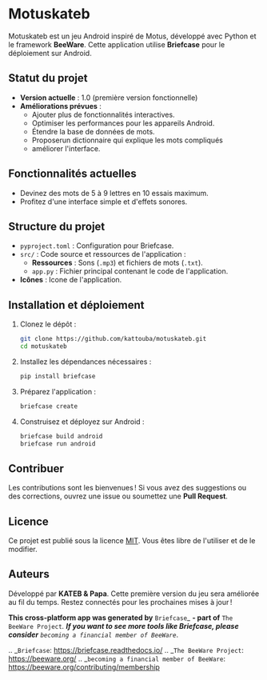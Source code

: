 
# Motuskateb #

Motuskateb est un jeu Android inspiré de Motus, développé avec Python et le framework **BeeWare**. Cette application utilise **Briefcase** pour le déploiement sur Android.

## Statut du projet ##
- **Version actuelle** : 1.0 (première version fonctionnelle)
- **Améliorations prévues** :
  - Ajouter plus de fonctionnalités interactives.
  - Optimiser les performances pour les appareils Android.
  - Étendre la base de données de mots.
  - Proposerun dictionnaire qui explique les mots compliqués
  - améliorer l'interface.

## Fonctionnalités actuelles ##
- Devinez des mots de 5 à 9 lettres en 10 essais maximum.
- Profitez d'une interface simple et d'effets sonores.

## Structure du projet ##
- `pyproject.toml` : Configuration pour Briefcase.
- `src/` : Code source et ressources de l'application :
  - **Ressources** : Sons (`.mp3`) et fichiers de mots (`.txt`).
  - `app.py` : Fichier principal contenant le code de l'application.
- **Icônes** : Icone de l'application.

## Installation et déploiement ##
1. Clonez le dépôt :
   ```bash
   git clone https://github.com/kattouba/motuskateb.git
   cd motuskateb
   ```
2. Installez les dépendances nécessaires :
   ```bash
   pip install briefcase
   ```
3. Préparez l'application :
   ```bash
   briefcase create
   ```
4. Construisez et déployez sur Android :
   ```bash
   briefcase build android
   briefcase run android
   ```

## Contribuer ##
Les contributions sont les bienvenues ! Si vous avez des suggestions ou des corrections, ouvrez une issue ou soumettez une **Pull Request**.

## Licence ##
Ce projet est publié sous la licence [MIT](https://opensource.org/licenses/MIT). Vous êtes libre de l'utiliser et de le modifier.

## Auteurs ##
Développé par **KATEB & Papa**. Cette première version du jeu sera améliorée au fil du temps. Restez connectés pour les prochaines mises à jour !


**This cross-platform app was generated by** `Briefcase`_ **- part of**
`The BeeWare Project`_. **If you want to see more tools like Briefcase, please
consider** `becoming a financial member of BeeWare`_.



.. _`Briefcase`: https://briefcase.readthedocs.io/
.. _`The BeeWare Project`: https://beeware.org/
.. _`becoming a financial member of BeeWare`: https://beeware.org/contributing/membership
